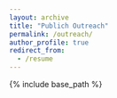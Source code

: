 ```yaml
---
layout: archive
title: "Publich Outreach"
permalink: /outreach/
author_profile: true
redirect_from:
  - /resume
---
```

{% include base_path %}

<blockquote class="instagram-media" data-instgrm-captioned data-instgrm-permalink="https://www.instagram.com/gczurichvalkyries/" data-instgrm-version="13"></blockquote> 
<script async src="//www.instagram.com/embed.js"></script>
